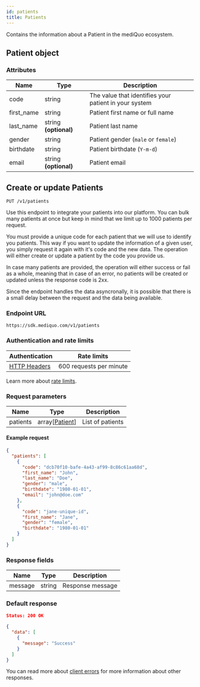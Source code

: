 ```yaml
---
id: patients
title: Patients
---
```


Contains the information about a Patient in the mediQuo ecosystem.

## Patient object

### Attributes

| Name       | Type                  | Description                                           |
| ---------- | --------------------- | ----------------------------------------------------- |
| code       | string                | The value that identifies your patient in your system |
| first_name | string                | Patient first name or full name                       |
| last_name  | string **(optional)** | Patient last name                                     |
| gender     | string                | Patient gender (`male` or `female`)                   |
| birthdate  | string                | Patient birthdate (`Y-m-d`)                           |
| email      | string **(optional)** | Patient email                                         |

## Create or update Patients

```
PUT /v1/patients
```

Use this endpoint to integrate your patients into our platform. You can bulk many patients at once but keep in mind that we limit up to 1000 patients per request.

You must provide a unique code for each patient that we will use to identify you patients. This way if you want to update the information of a given user, you simply request it again with it's code and the new data. The operation will either create or update a patient by the code you provide us.

In case many patients are provided, the operation will either success or fail as a whole, meaning that in case of an error, no patients will be created or updated unless the response code is 2xx.

Since the endpoint handles the data asyncronally, it is possible that there is a small delay between the request and the data being available.

### Endpoint URL

`https://sdk.mediquo.com/v1/patients`

### Authentication and rate limits

| Authentication                       | Rate limits             |
| ------------------------------------ | ----------------------- |
| [HTTP Headers](/docs/authentication) | 600 requests per minute |

Learn more about [rate limits](/docs/overview#rate-limiting).

### Request parameters

| Name     | Type                          | Description      |
| -------- | ----------------------------- | ---------------- |
| patients | array[[Patient](#attributes)] | List of patients |

#### Example request

```json
{
  "patients": [
    {
      "code": "dcb70f10-bafe-4a43-af99-8c86c61aa68d",
      "first_name": "John",
      "last_name": "Doe",
      "gender": "male",
      "birthdate": "1980-01-01",
      "email": "john@doe.com"
    },
    {
      "code": "jane-unique-id",
      "first_name": "Jane",
      "gender": "female",
      "birthdate": "1980-01-01"
    }
  ]
}
```

### Response fields

| Name    | Type   | Description      |
| ------- | ------ | ---------------- |
| message | string | Response message |

### Default response

```json
Status: 200 OK
```

```json
{
  "data": [
    {
      "message": "Success"
    }
  ]
}
```

You can read more about [client errors](/docs/overview#client-errors) for more information about other responses.
